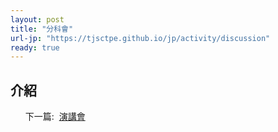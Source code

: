 ```yaml
---
layout: post
title: "分科會"
url-jp: "https://tjsctpe.github.io/jp/activity/discussion"
ready: true
---
```


## 介紹

<ul>
<tr>下一篇:&nbsp;</tr>
<a href="/activity/address">
演講會
</a>
</ul>